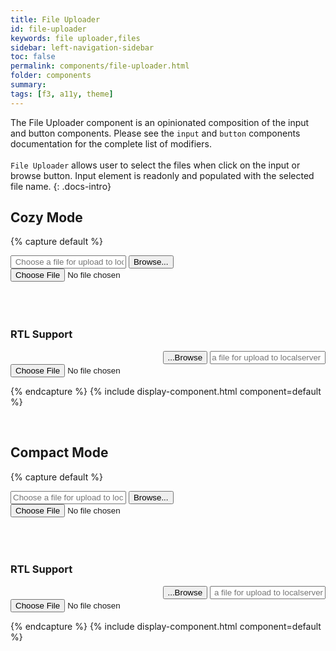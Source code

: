 ```yaml
---
title: File Uploader
id: file-uploader
keywords: file uploader,files
sidebar: left-navigation-sidebar
toc: false
permalink: components/file-uploader.html
folder: components
summary:
tags: [f3, a11y, theme]
---
```


The File Uploader component is an opinionated composition of the input and button components.
Please see the `input` and `button` components documentation for the complete list of modifiers.
<br/>
<br/>
`File Uploader` allows user to select the files when click on the input or browse button.
Input element is readonly and populated with the selected file name.
{: .docs-intro}
<br/>

## Cozy Mode

{% capture default %}

<div class="fd-form-item">
    <div class="fd-file-uploader">
        <input 
        class="fd-input fd-file-uploader__input" 
        onclick="browseFile('input1');" 
        title="Select a file for uploading" 
        aria-label="Select a file for uploading"
        aria-live="polite"
        autocomplete="off"
        type="text" 
        id="browse_input1" 
        placeholder=" Choose a file for upload to localserver " 
        tabindex="-1"
        >
        <button class="fd-button fd-file-uploader__button" 
        width="40px"
        onclick="browseFile('input1');" 
        tabindex="0"
        id="fileuploader-button1" 
        aria-label="Select a file for uploading" >
        Browse...
        </button>
    </div>
      <input
        id="input1"
        class="fd-file-uploader__hidden"
        type="file"
        onchange="selectFile(this,'browse_input1')"
      />
    </div>
<br/>
<br/>
<br/>

<h3>RTL Support</h3>
<div class="fd-form-item">
    <div class="fd-file-uploader" dir="rtl">
        <input 
        class="fd-input fd-file-uploader__input" 
        onclick="browseFile('input1-rtl');" 
        title="Select a file for uploading" 
        aria-label="Select a file for uploading" 
        type="text" 
        id="browse_input1-rtl" 
        placeholder=" Choose a file for upload to localserver "
        tabindex="-1"
        readonly>
        <button class="fd-button fd-file-uploader__button" 
        onclick="browseFile('input1-rtl');"  
        id="fileuploader-button1" 
        aria-label="Select a file for uploading" >
        Browse...
        </button>
    </div>
    <input
        id="input1-rtl"
        class="fd-file-uploader__hidden"
        type="file"
        onchange="selectFile(this,'browse_input1-rtl')"
    />
</div>

{% endcapture %}
{% include display-component.html component=default %}

<br/>

## Compact Mode

{% capture default %}

<div class="fd-form-item">
  <div class="fd-file-uploader">
      <input 
      class="fd-input fd-input--compact fd-file-uploader__input" 
      onclick="browseFile('input2');" 
      id="browse_input2" 
      type="text"
      aria-label="Select a file for uploading" 
      title="Select a file for uploading"  
      placeholder="Choose a file for upload to localserver"
      tabindex="-1"
      readonly>
      <button
      class="fd-button fd-button--compact fd-file-uploader__button"  
      onclick="browseFile('input2');"
      id="fileuplader-button2" aria-label="Select a file for uploading">Browse...
      </button>
  </div>
    <input
      id="input2"
      class="fd-file-uploader__hidden"
      type="file"
      onchange="selectFile(this,'browse_input2')"
    />
</div>
<br/>
<br/>
<br/>

<h3>RTL Support</h3>
  <div class="fd-form-item">
    <div class="fd-file-uploader" dir="rtl">
      <input 
      class="fd-input fd-input--compact fd-file-uploader__input" 
      onclick="browseFile('input2-rtl');" 
      id="browse_input2-rtl" 
      type="text" 
      aria-label="Select a file for uploading"
      tabindex="-1"
      title="Select a file for uploading"  
      placeholder="Choose a file for upload to localserver" 
      readonly>
      <button 
      class="fd-button fd-button--compact fd-file-uploader__button"  
      onclick="browseFile('input2-rtl');" 
      id="fileuplader-button2" 
      aria-label="Select a file for uploading">Browse...
      </button>
    </div>
      <input
        id="input2-rtl"
        class="fd-file-uploader__hidden"
        type="file"
        onchange="selectFile(this,'browse_input2-rtl')"
      />
  </div>

{% endcapture %}
{% include display-component.html component=default %}

